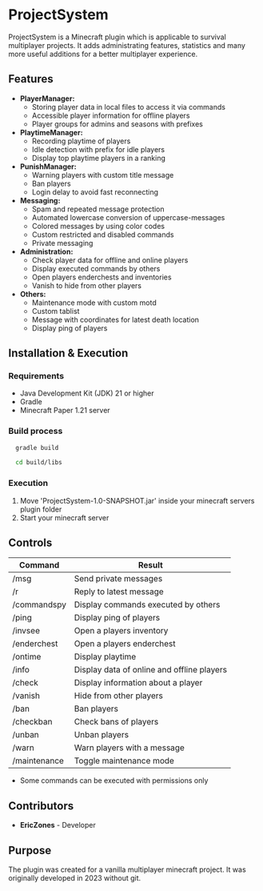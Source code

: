 # ProjectSystem

ProjectSystem is a Minecraft plugin which is applicable to survival multiplayer projects. It adds administrating features, statistics and many more useful additions for a better multiplayer experience.

## Features
- **PlayerManager:**
    - Storing player data in local files to access it via commands
    - Accessible player information for offline players
    - Player groups for admins and seasons with prefixes
- **PlaytimeManager:**
    - Recording playtime of players
    - Idle detection with prefix for idle players
    - Display top playtime players in a ranking
- **PunishManager:**
    - Warning players with custom title message
    - Ban players
    - Login delay to avoid fast reconnecting
- **Messaging:**
    - Spam and repeated message protection
    - Automated lowercase conversion of uppercase-messages
    - Colored messages by using color codes
    - Custom restricted and disabled commands
    - Private messaging
- **Administration:**
    - Check player data for offline and online players
    - Display executed commands by others
    - Open players enderchests and inventories
    - Vanish to hide from other players
- **Others:**
    - Maintenance mode with custom motd
    - Custom tablist
    - Message with coordinates for latest death location
    - Display ping of players

## Installation & Execution
### Requirements
- Java Development Kit (JDK) 21 or higher
- Gradle
- Minecraft Paper 1.21 server

### Build process
```bash
  gradle build
  
  cd build/libs
  ```

### Execution
1. Move 'ProjectSystem-1.0-SNAPSHOT.jar' inside your minecraft servers plugin folder
2. Start your minecraft server

## Controls
| Command      | Result                                     |
|--------------|--------------------------------------------|
| /msg         | Send private messages                      |
| /r           | Reply to latest message                    |
| /commandspy  | Display commands executed by others        |
| /ping        | Display ping of players                    |
| /invsee      | Open a players inventory                   |
| /enderchest  | Open a players enderchest                  |
| /ontime      | Display playtime                           |
| /info        | Display data of online and offline players |
| /check       | Display information about a player         |
| /vanish      | Hide from other players                    |
| /ban         | Ban players                                |
| /checkban    | Check bans of players                      |
| /unban       | Unban players                              |
| /warn        | Warn players with a message                |
| /maintenance | Toggle maintenance mode                    |

- Some commands can be executed with permissions only

## Contributors
- **EricZones** - Developer

## Purpose
The plugin was created for a vanilla multiplayer minecraft project.
It was originally developed in 2023 without git.